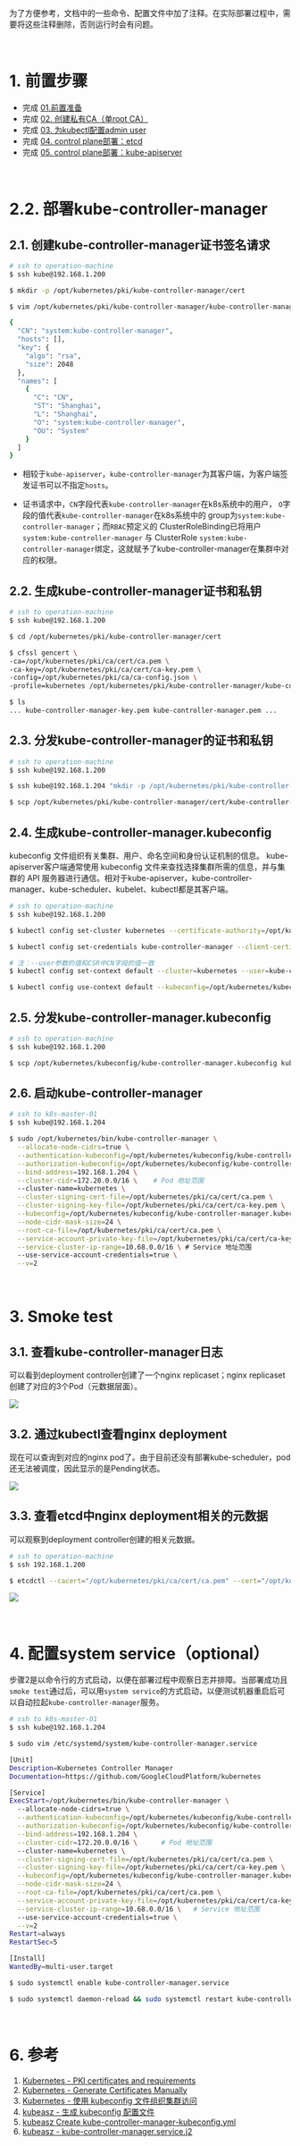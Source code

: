 为了方便参考，文档中的一些命令、配置文件中加了注释。在实际部署过程中，需要将这些注释删除，否则运行时会有问题。

&nbsp;

# 1. 前置步骤

- 完成 [01.前置准备](https://github.com/matribots/k8s-hardcore-deploy-manual/blob/bot-writing/%E9%9D%9E%E9%AB%98%E5%8F%AF%E7%94%A8%E7%89%88/01.%20%E5%89%8D%E7%BD%AE%E5%87%86%E5%A4%87.md)
- 完成 [02. 创建私有CA（单root CA）](https://github.com/matribots/k8s-hardcore-deploy-manual/blob/bot-writing/%E9%9D%9E%E9%AB%98%E5%8F%AF%E7%94%A8%E7%89%88/02.%20%E5%88%9B%E5%BB%BA%E7%A7%81%E6%9C%89CA%EF%BC%88%E5%8D%95root%20CA%EF%BC%89.md)
- 完成 [03. 为kubectl配置admin user](https://github.com/matribots/k8s-hardcore-deploy-manual/blob/bot-writing/%E9%9D%9E%E9%AB%98%E5%8F%AF%E7%94%A8%E7%89%88/03.%20%E4%B8%BAkubectl%E9%85%8D%E7%BD%AEadmin%20user.md)
- 完成 [04. control plane部署：etcd](https://github.com/matribots/k8s-hardcore-deploy-manual/blob/bot-writing/%E9%9D%9E%E9%AB%98%E5%8F%AF%E7%94%A8%E7%89%88/04.%20control%20plane%E9%83%A8%E7%BD%B2%EF%BC%9Aetcd.md)
- 完成 [05. control plane部署：kube-apiserver](https://github.com/matribots/k8s-hardcore-deploy-manual/blob/bot-writing/%E9%9D%9E%E9%AB%98%E5%8F%AF%E7%94%A8%E7%89%88/05.%20control%20plane%E9%83%A8%E7%BD%B2%EF%BC%9Akube-apiserver.md)

&nbsp;

# 2.2. 部署kube-controller-manager

## 2.1. 创建kube-controller-manager证书签名请求

```bash
# ssh to operation-machine
$ ssh kube@192.168.1.200

$ mkdir -p /opt/kubernetes/pki/kube-controller-manager/cert

$ vim /opt/kubernetes/pki/kube-controller-manager/kube-controller-manager-csr.json
```

```bash
{
  "CN": "system:kube-controller-manager",
  "hosts": [],
  "key": {
    "algo": "rsa",
    "size": 2048
  },
  "names": [
    {
      "C": "CN",
      "ST": "Shanghai",
      "L": "Shanghai",
      "O": "system:kube-controller-manager",
      "OU": "System"
    }
  ]
}
```

- 相较于`kube-apiserver`，`kube-controller-manager`为其客户端，为客户端签发证书可以不指定`hosts`。

- 证书请求中，`CN`字段代表`kube-controller-manager`在k8s系统中的用户， `O`字段的值代表`kube-controller-manager`在k8s系统中的 group为`system:kube-controller-manager`；而`RBAC`预定义的 ClusterRoleBinding已将用户`system:kube-controller-manager` 与 ClusterRole `system:kube-controller-manager`绑定，这就赋予了kube-controller-manager在集群中对应的权限。

## 2.2. 生成kube-controller-manager证书和私钥

```bash
# ssh to operation-machine
$ ssh kube@192.168.1.200

$ cd /opt/kubernetes/pki/kube-controller-manager/cert

$ cfssl gencert \
-ca=/opt/kubernetes/pki/ca/cert/ca.pem \
-ca-key=/opt/kubernetes/pki/ca/cert/ca-key.pem \
-config=/opt/kubernetes/pki/ca/ca-config.json \
-profile=kubernetes /opt/kubernetes/pki/kube-controller-manager/kube-controller-manager-csr.json | cfssljson -bare /opt/kubernetes/pki/kube-controller-manager/cert/kube-controller-manager

$ ls
... kube-controller-manager-key.pem kube-controller-manager.pem ...
```

## 2.3. 分发kube-controller-manager的证书和私钥

```bash
# ssh to operation-machine
$ ssh kube@192.168.1.200

$ ssh kube@192.168.1.204 "mkdir -p /opt/kubernetes/pki/kube-controller-manager/cert/"

$ scp /opt/kubernetes/pki/kube-controller-manager/cert/kube-controller-manager*.pem kube@192.168.1.204:/opt/kubernetes/pki/kube-controller-manager/cert/
```

## 2.4. 生成kube-controller-manager.kubeconfig

kubeconfig 文件组织有关集群、用户、命名空间和身份认证机制的信息。 kube-apiserver客户端通常使用 kubeconfig 文件来查找选择集群所需的信息，并与集群的 API 服务器进行通信。相对于kube-apiserver，kube-controller-manager、kube-scheduler、kubelet、kubectl都是其客户端。

```bash
# ssh to operation-machine
$ ssh kube@192.168.1.200

$ kubectl config set-cluster kubernetes --certificate-authority=/opt/kubernetes/pki/ca/cert/ca.pem --embed-certs=true --server=https://192.168.1.204:6443 --kubeconfig=/opt/kubernetes/kubeconfig/kube-controller-manager.kubeconfig

$ kubectl config set-credentials kube-controller-manager --client-certificate=/opt/kubernetes/pki/kube-controller-manager/cert/kube-controller-manager.pem --embed-certs=true --client-key=/opt/kubernetes/pki/kube-controller-manager/cert/kube-controller-manager-key.pem --kubeconfig=/opt/kubernetes/kubeconfig/kube-controller-manager.kubeconfig

# 注：--user参数的值和CSR中CN字段的值一致
$ kubectl config set-context default --cluster=kubernetes --user=kube-controller-manager --kubeconfig=/opt/kubernetes/kubeconfig/kube-controller-manager.kubeconfig

$ kubectl config use-context default --kubeconfig=/opt/kubernetes/kubeconfig/kube-controller-manager.kubeconfig
```

## 2.5. 分发kube-controller-manager.kubeconfig

```bash
# ssh to operation-machine
$ ssh kube@192.168.1.200

$ scp /opt/kubernetes/kubeconfig/kube-controller-manager.kubeconfig kube@192.168.1.204:/opt/kubernetes/kubeconfig/kube-controller-manager.kubeconfig
```

## 2.6. 启动kube-controller-manager

```bash
# ssh to k8s-master-01
$ ssh kube@192.168.1.204

$ sudo /opt/kubernetes/bin/kube-controller-manager \
  --allocate-node-cidrs=true \
  --authentication-kubeconfig=/opt/kubernetes/kubeconfig/kube-controller-manager.kubeconfig \
  --authorization-kubeconfig=/opt/kubernetes/kubeconfig/kube-controller-manager.kubeconfig \
  --bind-address=192.168.1.204 \
  --cluster-cidr=172.20.0.0/16 \    # Pod 地址范围
  --cluster-name=kubernetes \
  --cluster-signing-cert-file=/opt/kubernetes/pki/ca/cert/ca.pem \
  --cluster-signing-key-file=/opt/kubernetes/pki/ca/cert/ca-key.pem \
  --kubeconfig=/opt/kubernetes/kubeconfig/kube-controller-manager.kubeconfig \
  --node-cidr-mask-size=24 \
  --root-ca-file=/opt/kubernetes/pki/ca/cert/ca.pem \
  --service-account-private-key-file=/opt/kubernetes/pki/ca/cert/ca-key.pem \
  --service-cluster-ip-range=10.68.0.0/16 \ # Service 地址范围
  --use-service-account-credentials=true \
  --v=2
```

&nbsp;

# 3. Smoke test

## 3.1. 查看kube-controller-manager日志

可以看到deployment controller创建了一个nginx replicaset；nginx replicaset创建了对应的3个Pod（元数据层面）。

![](../pictures/kube_controller_manager_log.jpg)

## 3.2. 通过kubectl查看nginx deployment

现在可以查询到对应的nginx pod了。由于目前还没有部署kube-scheduler，pod还无法被调度，因此显示的是Pending状态。

![](../pictures/kubectl_get_nginx_deployment_and_pod_2.jpg)

## 3.3. 查看etcd中nginx deployment相关的元数据

可以观察到deployment controller创建的相关元数据。

```bash
# ssh to operation-machine
$ ssh 192.168.1.200

$ etcdctl --cacert="/opt/kubernetes/pki/ca/cert/ca.pem" --cert="/opt/kubernetes/pki/etcd/cert/etcd.pem" --key="/opt/kubernetes/pki/etcd/cert/etcd-key.pem" --endpoints=192.168.1.201:2379 get / --prefix --keys-only | grep nginx
```

![](../pictures/etcd_get_nginx_metadata_3.jpg)

&nbsp;

# 4. 配置system service（optional）

步骤2是以命令行的方式启动，以便在部署过程中观察日志并排障。当部署成功且`smoke test`通过后，可以用`system service`的方式启动，以便测试机器重启后可以自动拉起`kube-controller-manager`服务。

```bash
# ssh to k8s-master-01
$ ssh kube@192.168.1.204

$ sudo vim /etc/systemd/system/kube-controller-manager.service
```

```bash
[Unit]
Description=Kubernetes Controller Manager
Documentation=https://github.com/GoogleCloudPlatform/kubernetes

[Service]
ExecStart=/opt/kubernetes/bin/kube-controller-manager \
  --allocate-node-cidrs=true \
  --authentication-kubeconfig=/opt/kubernetes/kubeconfig/kube-controller-manager.kubeconfig \
  --authorization-kubeconfig=/opt/kubernetes/kubeconfig/kube-controller-manager.kubeconfig \
  --bind-address=192.168.1.204 \
  --cluster-cidr=172.20.0.0/16 \      # Pod 地址范围
  --cluster-name=kubernetes \
  --cluster-signing-cert-file=/opt/kubernetes/pki/ca/cert/ca.pem \
  --cluster-signing-key-file=/opt/kubernetes/pki/ca/cert/ca-key.pem \
  --kubeconfig=/opt/kubernetes/kubeconfig/kube-controller-manager.kubeconfig \
  --node-cidr-mask-size=24 \
  --root-ca-file=/opt/kubernetes/pki/ca/cert/ca.pem \
  --service-account-private-key-file=/opt/kubernetes/pki/ca/cert/ca-key.pem \
  --service-cluster-ip-range=10.68.0.0/16 \   # Service 地址范围
  --use-service-account-credentials=true \
  --v=2
Restart=always
RestartSec=5

[Install]
WantedBy=multi-user.target
```

```bash
$ sudo systemctl enable kube-controller-manager.service

$ sudo systemctl daemon-reload && sudo systemctl restart kube-controller-manager.service
```

&nbsp;

# 6. 参考

1. [Kubernetes - PKI certificates and requirements](https://kubernetes.io/docs/setup/best-practices/certificates/)
2. [Kubernetes - Generate Certificates Manually](https://kubernetes.io/docs/tasks/administer-cluster/certificates/)
3. [Kubernetes - 使用 kubeconfig 文件组织集群访问](https://kubernetes.io/zh-cn/docs/concepts/configuration/organize-cluster-access-kubeconfig/)
4. [kubeasz - 生成 kubeconfig 配置文件](https://github.com/easzlab/kubeasz/blob/master/docs/setup/01-CA_and_prerequisite.md#%E7%94%9F%E6%88%90-kubeconfig-%E9%85%8D%E7%BD%AE%E6%96%87%E4%BB%B6)
5. [kubeasz Create kube-controller-manager-kubeconfig.yml](https://github.com/easzlab/kubeasz/blob/master/roles/deploy/tasks/create-kube-controller-manager-kubeconfig.yml)
6. [kubeasz - kube-controller-manager.service.j2](https://github.com/easzlab/kubeasz/blob/master/roles/kube-master/templates/kube-controller-manager.service.j2)
